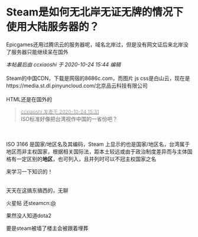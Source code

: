 # Steam是如何无北岸无证无牌的情况下使用大陆服务器的？


Epicgames还用过腾讯云的服务器呢，域名北岸过，但是没有网文证后来北岸没了服务器只能继续呆在国外

<i class="pstatus"> 本帖最后由 ccxiaoshi 于 2020-10-24 15:44 编辑 </i><br />
<br />
Steam的中国CDN，下载是网宿的8686c.com，而图片 js css是白山云，现在是https://media.st.dl.pinyuncloud.com/北京品云科技有限公司<br />
<br />
HTML还是在国外的

<div class="quote"><blockquote><font size="2"><a href="https://www.hostloc.com/forum.php?mod=redirect&amp;goto=findpost&amp;pid=9346127&amp;ptid=757711" target="_blank"><font color="#999999">ccxiaoshi 发表于 2020-10-24 15:31</font></a></font><br />
ISO标准好像把台湾视作中国的一省份吧？</blockquote></div><br />
<br />
ISO 3166 是国家/地区名及其编码，Steam 上显示的也是国家/地区名，台湾属于地区而非主权国家，根据相关国际法，距本土较远或由于政治制度差异而与主体国格有一定区别的<strong>地区</strong>，也可列入，且并列时可以不冠主权国家之名

来学习一下知识的！<br />
<br />
<img src="static/image/smiley/default/smile.gif" smilieid="1" border="0" alt="" /><img src="static/image/smiley/default/smile.gif" smilieid="1" border="0" alt="" /><img src="static/image/smiley/default/smile.gif" smilieid="1" border="0" alt="" />

天天在这搞东搞西的，无聊<img id="aimg_Cm4Wq" onclick="zoom(this, this.src, 0, 0, 0)" class="zoom" src="https://cdn.jsdelivr.net/gh/hishis/forum-master/public/images/patch.gif" onmouseover="img_onmouseoverfunc(this)" onload="thumbImg(this)" border="0" alt="" />

火星帖 还steamcn:<a href="https://www.hostloc.com/home.php?mod=space&amp;uid=175" target="_blank">@</a>

果然没人知道dota2<img src="static/image/smiley/default/lol.gif" smilieid="12" border="0" alt="" />

要是steam被墙了楼主会被跟着埋葬

